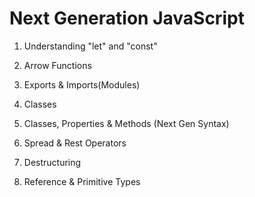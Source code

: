 # Next Generation JavaScript


1. Understanding "let" and "const"

2. Arrow Functions

3. Exports & Imports(Modules)

4. Classes

5. Classes, Properties & Methods (Next Gen Syntax)

6. Spread & Rest Operators

7. Destructuring

8. Reference & Primitive Types